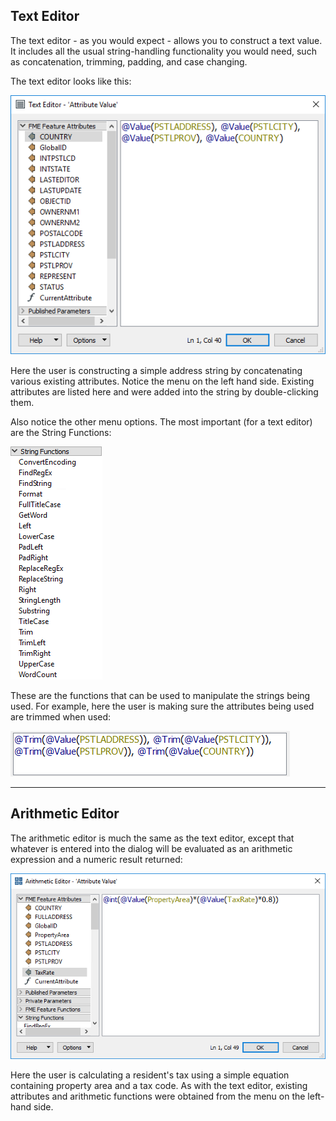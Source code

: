 <!--This section is (mostly) a copy of part of the basic manual, used here just as a reminder-->

## Text Editor ##
The text editor - as you would expect - allows you to construct a text value. It includes all the usual string-handling functionality you would need, such as concatenation, trimming, padding, and case changing.

The text editor looks like this:

![](./Images/Img5.002.AttributeManagerTextEdit.png)

Here the user is constructing a simple address string by concatenating various existing attributes. Notice the menu on the left hand side. Existing attributes are listed here and were added into the string by double-clicking them.

Also notice the other menu options. The most important (for a text editor) are the String Functions:

![](./Images/Img5.003.AttributeManagerTextEditStrings.png)

These are the functions that can be used to manipulate the strings being used. For example, here the user is making sure the attributes being used are trimmed when used:

![](./Images/Img5.004.AttributeManagerTextTrimFunc.png)

---

## Arithmetic Editor ##

The arithmetic editor is much the same as the text editor, except that whatever is entered into the dialog will be evaluated as an arithmetic expression and a numeric result returned:

![](./Images/Img5.005.AttributeManagerMathEdit.png)

Here the user is calculating a resident's tax using a simple equation containing property area and a tax code. As with the text editor, existing attributes and arithmetic functions were obtained from the menu on the left-hand side.


